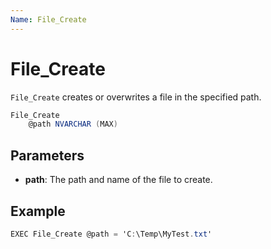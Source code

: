 ```yaml
---
Name: File_Create
---
```


# File_Create

`File_Create` creates or overwrites a file in the specified path.

```csharp
File_Create 
	@path NVARCHAR (MAX)
```

## Parameters

 - **path**: The path and name of the file to create.

## Example

```csharp
EXEC File_Create @path = 'C:\Temp\MyTest.txt'
```

